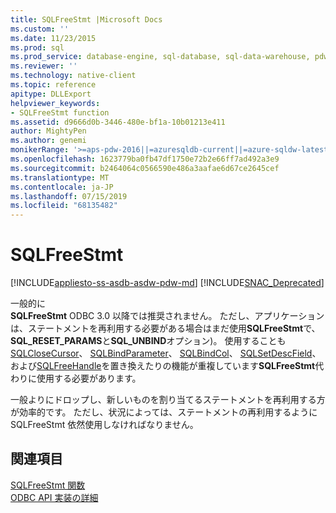 ```yaml
---
title: SQLFreeStmt |Microsoft Docs
ms.custom: ''
ms.date: 11/23/2015
ms.prod: sql
ms.prod_service: database-engine, sql-database, sql-data-warehouse, pdw
ms.reviewer: ''
ms.technology: native-client
ms.topic: reference
apitype: DLLExport
helpviewer_keywords:
- SQLFreeStmt function
ms.assetid: d9666d0b-3446-480e-bf1a-10b01213e411
author: MightyPen
ms.author: genemi
monikerRange: '>=aps-pdw-2016||=azuresqldb-current||=azure-sqldw-latest||>=sql-server-2016||=sqlallproducts-allversions||>=sql-server-linux-2017||=azuresqldb-mi-current'
ms.openlocfilehash: 1623779ba0fb47df1750e72b2e66ff7ad492a3e9
ms.sourcegitcommit: b2464064c0566590e486a3aafae6d67ce2645cef
ms.translationtype: MT
ms.contentlocale: ja-JP
ms.lasthandoff: 07/15/2019
ms.locfileid: "68135482"
---
```

# <a name="sqlfreestmt"></a>SQLFreeStmt
[!INCLUDE[appliesto-ss-asdb-asdw-pdw-md](../../includes/appliesto-ss-asdb-asdw-pdw-md.md)]
[!INCLUDE[SNAC_Deprecated](../../includes/snac-deprecated.md)]

  一般的に   
      **SQLFreeStmt** ODBC 3.0 以降では推奨されません。 ただし、アプリケーションは、ステートメントを再利用する必要がある場合はまだ使用**SQLFreeStmt**で、 **SQL_RESET_PARAMS**と**SQL_UNBIND**オプション)。 使用することも[SQLCloseCursor](../../relational-databases/native-client-odbc-api/sqlclosecursor.md)、 [SQLBindParameter](../../relational-databases/native-client-odbc-api/sqlbindparameter.md)、 [SQLBindCol](../../relational-databases/native-client-odbc-api/sqlbindcol.md)、 [SQLSetDescField](../../relational-databases/native-client-odbc-api/sqlsetdescfield.md)、および[SQLFreeHandle](../../relational-databases/native-client-odbc-api/sqlfreehandle.md)を置き換えたりの機能が重複しています**SQLFreeStmt**代わりに使用する必要があります。  
  
 一般よりにドロップし、新しいものを割り当てるステートメントを再利用する方が効率的です。 ただし、状況によっては、ステートメントの再利用するように SQLFreeStmt 依然使用しなければなりません。  
  
## <a name="see-also"></a>関連項目  
 [SQLFreeStmt 関数](https://go.microsoft.com/fwlink/?LinkId=59346)   
 [ODBC API 実装の詳細](../../relational-databases/native-client-odbc-api/odbc-api-implementation-details.md)  
  
  
